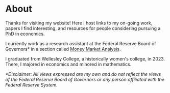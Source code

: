 # About

Thanks for visiting my website! Here I host links to my on-going work, papers I find interesting, and resources for people considering pursuing a PhD in economics.

I currently work as a research assistant at the Federal Reserve Board of Governors\* in a section called [Money Market Analysis](https://www.federalreserve.gov/econres/mamma-staff.htm).

I graduated from Wellesley College, a historically women's college, in 2023. There, I majored in economics and minored in mathematics. 

*\*Disclaimer: All views expressed are my own and do not reflect the views of the Federal Reserve Board of Governors or any person affiliated with the Federal Reserve System.*
